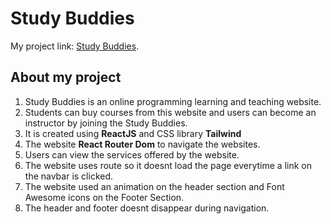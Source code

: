 # Study Buddies


My project link: [Study Buddies](https://cocky-johnson-3707a7.netlify.app/).

## About my project
<ol>
    <li>Study Buddies is an online programming learning and teaching website.</li>
    <li>Students can buy courses from this website and users can become an instructor by joining the Study Buddies.</li>
    <li>It is created using <b>ReactJS</b> and CSS library <b>Tailwind</b></li>
    <li>The website <b>React Router Dom</b> to navigate the websites.</li>
    <li>Users can view the services offered by the website.
    <li>The website uses route so it doesnt load the page everytime a link on the navbar is clicked.</li>
    <li>The website used an animation on the header section and Font Awesome icons on the Footer Section.</li>
    <li>The header and footer doesnt disappear during navigation.</li>
</ol>